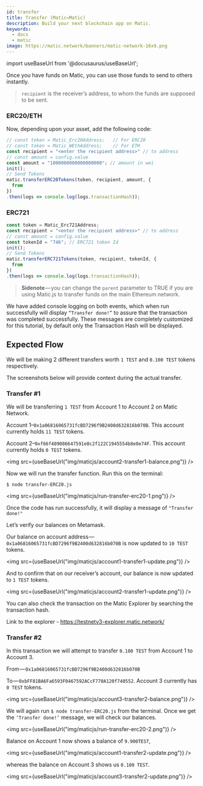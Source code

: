 ```yaml
---
id: transfer
title: Transfer (Matic↔Matic)
description: Build your next blockchain app on Matic.
keywords:
  - docs
  - matic
image: https://matic.network/banners/matic-network-16x9.png 
---
```

import useBaseUrl from '@docusaurus/useBaseUrl';


Once you have funds on Matic, you can use those funds to send to others instantly.
> `recipient` is the receiver’s address, to whom the funds are supposed to be sent.

### ERC20/ETH
Now, depending upon your asset, add the following code:

```js
// const token = Matic_Erc20Address;   // For ERC20
// const token = Matic_WEthAddress;    // For ETH
const recipient = "<enter the recipient address>" // to address
// const amount = config.value
const amount = "1000000000000000000"; // amount in wei
init();
// Send Tokens
matic.transferERC20Tokens(token, recipient, amount, {
  from
})
.then(logs => console.log(logs.transactionHash));
```

### ERC721
```js
const token = Matic_Erc721Address;
const recipient = "<enter the recipient address>" // to address
// const amount = config.value
const tokenId = "746"; // ERC721 token Id
init();
// Send Tokens
matic.transferERC721Tokens(token, recipient, tokenId, {
  from
})
.then(logs => console.log(logs.transactionHash));
```

> **Sidenote** — you can change the `parent` parameter to TRUE if you are using Matic.js to transfer funds on the main Ethereum network.

We have added console logging on both events, which when run successfully will display `“Transfer done!”` to assure that the transaction was completed successfully. These messages are completely customized for this tutorial, by default only the Transaction Hash will be displayed.

## Expected Flow

We will be making 2 different transfers worth `1 TEST` and `0.100 TEST` tokens respectively.

The screenshots below will provide context during the actual transfer.

### **Transfer #1**

We will be transferring `1 TEST` from Account 1 to Account 2 on Matic Network.

Account 1–`0x1a06816065731fcBD7296f9B2400d632816b070B`. This account currently holds `11 TEST` tokens.

Account 2–`0xf66f409086647591e0c2f122C1945554b8e0e74F`. This account currently holds `0 TEST` tokens.

<img src={useBaseUrl("img/maticjs/account2-transfer1-balance.png")} />

Now we will run the transfer function. Run this on the terminal:

`$ node transfer-ERC20.js`

<img src={useBaseUrl("img/maticjs/run-transfer-erc20-1.png")} />

Once the code has run successfully, it will display a message of `"Transfer done!"`

Let’s verify our balances on Metamask.

Our balance on account address — `0x1a06816065731fcBD7296f9B2400d632816b070B` is now updated to `10 TEST` tokens.

<img src={useBaseUrl("img/maticjs/account1-transfer1-update.png")} />

And to confirm that on our receiver’s account, our balance is now updated to `1 TEST` tokens.

<img src={useBaseUrl("img/maticjs/account2-transfer1-update.png")} />

You can also check the transaction on the Matic Explorer by searching the transaction hash.

Link to the explorer - https://testnetv3-explorer.matic.network/


### **Transfer #2**

In this transaction we will attempt to transfer `0.100 TEST` from Account 1 to Account 3.

From — `0x1a06816065731fcBD7296f9B2400d632816b070B`

To — `0xbFF81BA6Fa6593F0467592ACcF770A120f740552`. Account 3 currently has `0 TEST` tokens.

<img src={useBaseUrl("img/maticjs/account3-transfer2-balance.png")} />

We will again run `$ node transfer-ERC20.js` from the terminal. Once we get the `‘Transfer done!’` message, we will check our balances.

<img src={useBaseUrl("img/maticjs/run-transfer-erc20-2.png")} />

Balance on Account 1 now shows a balance of `9.900TEST`,

<img src={useBaseUrl("img/maticjs/account1-transfer2-update.png")} />

whereas the balance on Account 3 shows us `0.100 TEST`.

<img src={useBaseUrl("img/maticjs/account3-transfer2-update.png")} />